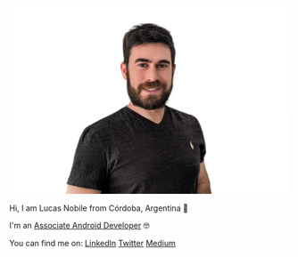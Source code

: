 ![Lucas headshot pro](https://github.com/lucaslabs/lucaslabs/blob/master/img/Lucas%20headshot%20pro.jpg)

Hi, I am Lucas Nobile from Córdoba, Argentina 👋 

I'm an [Associate Android Developer](https://www.credential.net/59186227-15fb-4c61-9b60-fe277a537561?key=ff54ac9ec885443629e9a1e800a8b55667e22b05b0deaa606c10105358f31209) 🤓

You can find me on: [LinkedIn](https://www.linkedin.com/in/lucasnobile) [Twitter](https://twitter.com/lucas_nobile) [Medium](https://medium.com/@lucasnrb)
